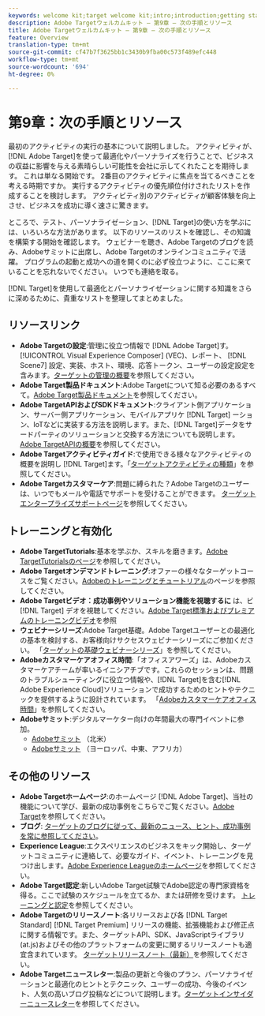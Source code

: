 ```yaml
---
keywords: welcome kit;target welcome kit;intro;introduction;getting started
description: Adobe Targetウェルカムキット — 第9章 — 次の手順とリソース
title: Adobe Targetウェルカムキット — 第9章 — 次の手順とリソース
feature: Overview
translation-type: tm+mt
source-git-commit: cf47b7f3625bb1c3430b9fba00c573f489efc448
workflow-type: tm+mt
source-wordcount: '694'
ht-degree: 0%

---
```



# 第9章：次の手順とリソース

最初のアクティビティの実行の基本について説明しました。 アクティビティが、[!DNL Adobe Target]を使って最適化やパーソナライズを行うことで、ビジネスの収益に影響を与える素晴らしい可能性を会社に示してくれたことを期待します。 これは単なる開始です。 2番目のアクティビティに焦点を当てるべきことを考える時期ですか。 実行するアクティビティの優先順位付けされたリストを作成することを検討します。 アクティビティ別のアクティビティが顧客体験を向上させ、ビジネスを成功に導く速さに驚きます。

ところで、テスト、パーソナライゼーション、[!DNL Target]の使い方を学ぶには、いろいろな方法があります。 以下のリソースのリストを確認し、その知識を構築する開始を確認します。 ウェビナーを聴き、Adobe Targetのブログを読み、Adobeサミットに出席し、Adobe Targetのオンラインコミュニティで活躍。 プログラムの起動と成功への道を開くのに必ず役立つように、ここに来ていることを忘れないでください。 いつでも連絡を取る。

[!DNL Target]を使用して最適化とパーソナライゼーションに関する知識をさらに深めるために、貴重なリストを整理してまとめました。

## リソースリンク

* **Adobe Targetの設定**:管理に役立つ情報で [!DNL Adobe Target]す。 [!UICONTROL Visual Experience Composer] (VEC)、レポート、 [!DNL Scene7] 設定、実装、ホスト、環境、応答トークン、ユーザーの設定設定を含みます。[ターゲットの管理の概要](/help/administrating-target/administrating-target.md)を参照してください。
* **Adobe Target製品ドキュメント**:Adobe Targetについて知る必要のあるすべて。[Adobe Target製品ドキュメント](https://experienceleague.adobe.com/docs/target/using/target-home.html)を参照してください。
* **Adobe TargetAPIおよびSDKドキュメント**:クライアント側アプリケーション、サーバー側アプリケーション、モバイルアプリケ [!DNL Target] ーション、IoTなどに実装する方法を説明します。また、[!DNL Target]データをサードパーティのソリューションと交換する方法についても説明します。 [Adobe TargetAPIの概要](/help/api/api-overview.md)を参照してください。
* **Adobe Targetアクティビティガイド**:で使用できる様々なアクティビティの概要を説明し [!DNL Target]ます。「[ターゲットアクティビティの種類](/help/c-activities/target-activities-guide.md)」を参照してください。
* **Adobe Targetカスタマーケア**:問題に縛られた？Adobe Targetのユーザーは、いつでもメールや電話でサポートを受けることができます。 [ターゲットエンタープライズサポートページ](https://helpx.adobe.com/contact/enterprise-support.ec.html#target)を参照してください。

## トレーニングと有効化

* **Adobe TargetTutorials**:基本を学ぶか、スキルを磨きます。[Adobe TargetTutorialsのページ](https://experienceleague.adobe.com/docs/target-learn/tutorials/overview.html)を参照してください。
* **Adobe Targetオンデマンドトレーニング**:オファーの様々なターゲットコースをご覧ください。[Adobeのトレーニングとチュートリアル](https://helpx.adobe.com/learning.html?promoid=KAUDK)のページを参照してください。
* **Adobe Targetビデオ：成功事例やソリューション機能を視聴するに** は、ビ [!DNL Target] デオを視聴してください。[Adobe Target標準およびプレミアムのトレーニングビデオ](/help/c-intro/target-standard-premium-training-videos.md)を参照
* **ウェビナーシリーズ**:Adobe Target基礎。Adobe Targetユーザーとの最適化の基本を検討する、お客様向けサクセスウェビナーシリーズにご参加ください。 「[ターゲットの基礎ウェビナーシリーズ](/help/cmp-resources-and-contact-information.md#concept_11902FAC95C64479AABE020557A7EEE4)」を参照してください。
* **Adobeカスタマーケアオフィス時間**:「オフィスアワーズ」は、Adobeカスタマーケアチームが率いるイニシアチブです。これらのセッションは、問題のトラブルシューティングに役立つ情報や、[!DNL Target]を含む[!DNL Adobe Experience Cloud]ソリューションで成功するためのヒントやテクニックを提供するように設計されています。 「[Adobeカスタマーケアオフィス時間](/help/cmp-resources-and-contact-information.md#concept_58EA30379D3B48C4848BA2A8C464A5B7)」を参照してください。
* **Adobeサミット**:デジタルマーケター向けの年間最大の専門イベントに参加。
   * [Adobeサミット](https://summit.adobe.com/na/) （北米）
   * [Adobeサミット](http://summit-emea.adobe.com/emea/) （ヨーロッパ、中東、アフリカ）

## その他のリソース

* **Adobe Targetホームページ**:のホームページ [!DNL Adobe Target]、当社の機能について学び、最新の成功事例をこちらでご覧ください。[Adobe Target](https://www.adobe.com/jp/marketing/target.html)を参照してください。
* **ブログ**: [ターゲットのブログに従って、最新のニュース、ヒント、成功事例を常に参照してください](https://blog.adobe.com/en/2020/07/29/adobe-target-announces-enhanced-analytics-measurement-for-ai-powered-testing-and-personalization.html#gs.di9df5)。
* **Experience League**:エクスペリエンスのビジネスをキック開始し、ターゲットコミュニティに連絡して、必要なガイド、イベント、トレーニングを見つけ出します。[Adobe Experience Leagueのホームページ](https://experienceleague.adobe.com/#home)を参照してください。
* **Adobe Target認定**:新しいAdobe Target試験でAdobe認定の専門家資格を得る。ここで試験のスケジュールを立てるか、または研修を受けます。 [トレーニングと認定](/help/c-intro/training-and-certification.md)を参照してください。
* **Adobe Targetのリリースノート**:各リリースおよび各 [!DNL Target Standard]  [!DNL Target Premium] リリースの機能、拡張機能および修正点に関する情報です。また、ターゲットAPI、SDK、JavaScriptライブラリ(at.js)およびその他のプラットフォームの変更に関するリリースノートも適宜含まれています。 [ターゲットリリースノート（最新）](/help/r-release-notes/release-notes.md)を参照してください。
* **Adobe Targetニュースレター**:製品の更新と今後のプラン、パーソナライゼーションと最適化のヒントとテクニック、ユーザーの成功、今後のイベント、人気の高いブログ投稿などについて説明します。[ターゲットインサイダーニュースレター](/help/r-release-notes/target-insider-newsletter.md)を参照してください。

